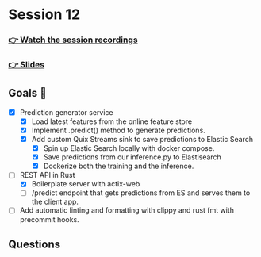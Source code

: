 # Session 12
### [👉 Watch the session recordings](https://www.realworldml.net/products/building-a-better-real-time-ml-system-together-cohort-3/categories/2156763507)

### [👉 Slides](https://www.realworldml.net/products/building-a-better-real-time-ml-system-together-cohort-3/categories/2156763507/posts/2183825287)

## Goals 🎯

- [x] Prediction generator service
    - [x] Load latest features from the online feature store
    - [x] Implement .predict() method to generate predictions.
    - [x] Add custom Quix Streams sink to save predictions to Elastic Search
        - [x] Spin up Elastic Search locally with docker compose.
        - [x] Save predictions from our inference.py to Elastisearch
        - [x] Dockerize both the training and the inference.

- [ ] REST API in Rust
    - [x] Boilerplate server with actix-web
    - [ ] /predict endpoint that gets predictions from ES and serves them to the client app.

- [ ] Add automatic linting and formatting with clippy and rust fmt with precommit hooks.

## Questions
